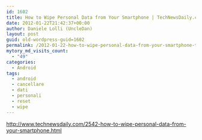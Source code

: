 ```yaml
---
id: 1602
title: How to Wipe Personal Data from Your Smartphone | TechNewsDaily.com
date: 2012-01-22T21:42:37+00:00
author: Daniele Lolli (UncleDan)
layout: post
guid: old-wordpress-guid=1602
permalink: /2012-01-22-how-to-wipe-personal-data-from-your-smartphone-technewsdaily-com.html
mytory_md_visits_count:
  - "49"
categories:
  - Android
tags:
  - android
  - cancellare
  - dati
  - personali
  - reset
  - wipe
---
```

http://www.technewsdaily.com/2542-how-to-wipe-personal-data-from-your-smartphone.html